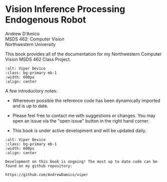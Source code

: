 # Vision Inference Processing Endogenous Robot

Andrew D'Amico  
MSDS 462: Computer Vision  
Northwestern University

This book provides all of the documentation for my Northwestern Computer Vision MSDS 462 Class Project.


```{image} viper_device.png
:alt: Viper Device
:class: bg-primary mb-1
:width: 600px
:align: center
```
A few introductory notes:

* Whereever possible the reference code has been dynamically imported 
and is up to date. 

* Please feel free to contact me with suggestions or changes. You may open
an issue via the "open issue" button in the right hand corner.

* This book is under active development and will be updated daily.

```{image} ./docs/viper_demo.png
:alt: Viper Device
:class: bg-primary mb-1
:width: 600px
:align: center
```

```{note}
Development on this book is ongoing! The most up to date code can be found on my github repository:

https://github.com/AndrewDamico/viper

```
